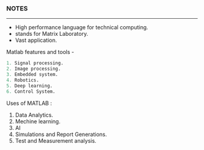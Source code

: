 ### NOTES

---

- High performance language for technical computing.
- stands for Matrix Laboratory.
- Vast application.

Matlab features and tools -
```py
1. Signal processing.
2. Image processing.
3. Embedded system.
4. Robotics.
5. Deep learning.
6. Control System.
```

Uses of MATLAB :

1. Data Analytics.
2. Mechine learning.
3. AI
4. Simulations and Report Generations.
5. Test and Measurement analysis.



